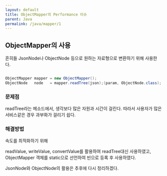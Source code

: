 ```yaml
---
layout: default
title: ObjectMapper의 Performance 이슈
parent: Java
permalink: /java/mapper/1
---
```


## ObjectMapper의 사용

흔히들 JsonNode나 ObjectNode 등으로 원하는 자료형으로 변환하기 위해 사용한다.

```java

ObjectMapper mapper = new ObjectMapper(); 
ObjectNode   node   = mapper.readTree(json);(param, ObjectNode.class);

```


### 문제점

readTree라는 메소드에서, 생각보다 많은 자원과 시간이 걸린다. 따라서 사용자가 많은 서비스같은 경우 과부화가 걸리기 쉽다.


### 해결방법

속도를 최적화하기 위해

readValue, writeValue, convertValue를 활용하여 readTree대신 사용하였고,
ObjectMapper 객체를 static으로 선언하여 빈으로 등록 후 사용하였다.

JsonNode와 ObjectNode의 활용은 추후에 다시 정리하겠다.

